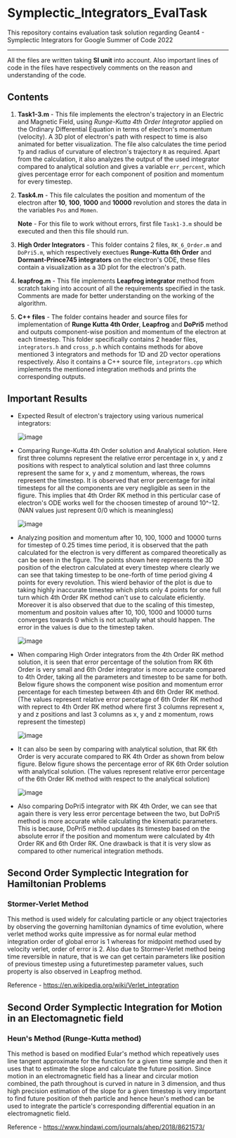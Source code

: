 # Symplectic_Integrators_EvalTask
This repository contains evaluation task solution regarding Geant4 - Symplectic Integrators for Google Summer of Code 2022

-------
All the files are written taking **SI unit** into account. Also important lines of code in the files have respectively comments on the reason and understanding of the code.

## Contents

  1. **Task1-3.m** - This file implements the electron's trajectory in an Electric and Magnetic Field, using *Runge-Kutta 4th Order Integrator* applied on the Ordinary Differential Equation in terms of electron's momentum (velocity). A 3D plot of electron's path with respect to time is also animated for better visualization. The file also calculates the time period `Tp` and radius of curvature of electron's trajectory `R` as required. Apart from the calculation, it also analyzes the output of the used integrator compared to analytical solution and gives a variable `err_percent`, which gives percentage error for each component of position and momentum for every timestep.
  2. **Task4.m** - This file calculates the position and momentum of the electron after **10**, **100**, **1000** and **10000** revolution and stores the data in the variables `Pos` and `Momen`.
  
      **Note** - For this file to work without errors, first file `Task1-3.m` should be executed and then this file should run.
  
  3. **High Order Integrators** - This folder contains 2 files, `RK_6_Order.m` and `DoPri5.m`, which respectively exectues **Runge-Kutta 6th Order** and **Dormant-Prince745 integrators** on the electron's ODE, these files contain a visualization as a 3D plot for the electron's path.
  4. **leapfrog.m** - This file implements **Leapfrog integrator** method from scratch taking into account of all the requirements specified in the task. Comments are made for better understanding on the working of the algorithm.
  5. **C++ files** - The folder contains header and source files for implementation of **Runge Kutta 4th Order**, **Leapfrog** and **DoPri5** method and outputs component-wise position and momentum of the electron at each timestep. This folder specifically contains 2 header files, `integrators.h` and `cross_p.h` which contains methods for above mentioned 3 integrators and methods for 1D and 2D vector operations respectively. Also it contains a C++ source file, `integrators.cpp` which implements the mentioned integration methods and prints the corresponding outputs.


## Important Results

* Expected Result of electron's trajectory using various numerical integrators:

    ![image](https://user-images.githubusercontent.com/69386934/161440164-2b53a04c-457d-45ba-8bfa-12927515ad38.png)

* Comparing Runge-Kutta 4th Order solution and Analytical solution. Here first three columns represent the relative error percentage in x, y and z positions with respect to analytical solution and last three columns represent the same for x, y and z momentum, whereas, the rows represent the timestep. It is observed that error percentage for inital timesteps for all the components are very negligible as seen in the figure. This implies that 4th Order RK method in this perticular case of electron's ODE works well for the choosen timestep of around 10^-12. (NAN values just represent 0/0 which is meaningless)

    ![image](https://user-images.githubusercontent.com/69386934/161437498-80faddd9-191e-4f36-b21c-6c5fd9c3ea61.png)
    
* Analyzing position and momentum after 10, 100, 1000 and 10000 turns for timestep of 0.25 times time period, it is observed that the path calculated for the electron is very different as compared theoretically as can be seen in the figure. The points shown here represents the 3D position of the electron calculated at every timestep where clearly we can see that taking timestep to be one-forth of time period giving 4 points for every revolution. This wierd behavior of the plot is due to taking highly inaccurate timestep which plots only 4 points for one full turn which 4th Order RK method can't use to calculate eficiently. Moreover it is also observed that due to the scaling of this timestep, momentum and positoin values after 10, 100, 1000 and 10000 turns converges towards 0 which is not actually what should happen. The error in the values is due to the timestep taken. 

    ![image](https://user-images.githubusercontent.com/69386934/161438498-e3a84840-f1b9-48ea-91ca-51be8d279444.png)
    
* When comparing High Order integrators from the 4th Order RK method solution, it is seen that error percentage of the solution from RK 6th Order is very small and 6th Order integrator is more accurate compared to 4th Order, taking all the parameters and timestep to be same for both. Below figure shows the component wise position and momentum error percentage for each timestep between 4th and 6th Order RK method. (The values represent relative error percetage of 6th Order RK method with reprect to  4th Order RK method where first 3 columns represent x, y and z positions and last 3 columns as x, y and z momentum, rows represent the timestep)

    ![image](https://user-images.githubusercontent.com/69386934/161439096-a9ccff94-4d4e-4fd1-b2f9-4b9bcd0366b8.png)  
    
* It can also be seen by comparing with analytical solution, that RK 6th Order is very accurate compared to RK 4th Order as shown from below figure. Below figure shows the percentage error of RK 6th Order solution with analytical solution. (The values represent relative error percentage of the 6th Order RK method with respect to the analytical solution)

    ![image](https://user-images.githubusercontent.com/69386934/161439426-4075ea42-6829-46b0-a7b2-688f670e8dae.png)
    
* Also comparing DoPri5 integrator with RK 4th Order, we can see that again there is very less error percentage between the two, but DoPri5 method is more accurate while calculating the kinematic parameters. This is because, DoPri5 method updates its timestep based on the absolute error if the position and momentum were calculated by 4th Order RK and 6th Order RK. One drawback is that it is very slow as compared to other numerical integration methods.

## Second Order Symplectic Integration for Hamiltonian Problems

### Stormer-Verlet Method

This method is used widely for calculating particle or any object trajectories by observing the governing hamiltonian dynamics of time evolution, where verlet method works quite impressive as for normal eular method integration order of global error is 1 whereas for midpoint method used by velocity verlet, order of error is 2. Also due to Stormer-Verlet method being time reversible in nature, that is we can get certain parameters like position of previous timestep using a futuretimestep parameter values, such property is also observed in Leapfrog method.

Reference - https://en.wikipedia.org/wiki/Verlet_integration

## Second Order Symplectic Integration for Motion in an Electomagnetic field

### Heun's Method (Runge-Kutta method)

This method is based on modified Eular's method which repeatively uses line tangent approximate for the function for a given time sample and then it uses that to estimate the slope and calculate the future position. Since motion in an electromagnetic field has a linear and circular motion combined, the path throughout is curved in nature in 3 dimension, and thus high precision estimation of the slope for a given timestep is very important to find future position of theh particle and hence heun's method can be used to integrate the particle's corresponding differential equation in an electromagnetic field.

Reference - https://www.hindawi.com/journals/ahep/2018/8621573/

